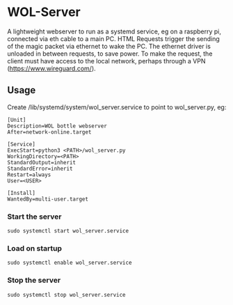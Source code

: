 # WOL-Server
A lightweight webserver to run as a systemd service, eg on a raspberry pi, connected via eth cable to a main PC.
HTML Requests trigger the sending of the magic packet via ethernet to wake the PC.
The ethernet driver is unloaded in between requests, to save power.
To make the request, the client must have access to the local network, perhaps through a VPN (https://www.wireguard.com/).

## Usage
Create /lib/systemd/system/wol_server.service to point to wol_server.py, eg:
```
[Unit]
Description=WOL bottle webserver 
After=network-online.target
 
[Service]
ExecStart=python3 <PATH>/wol_server.py
WorkingDirectory=<PATH>
StandardOutput=inherit
StandardError=inherit
Restart=always
User=<USER>
 
[Install]
WantedBy=multi-user.target
```

### Start the server
```
sudo systemctl start wol_server.service
```

### Load on startup 
```
sudo systemctl enable wol_server.service
```

### Stop the server
```
sudo systemctl stop wol_server.service
```

